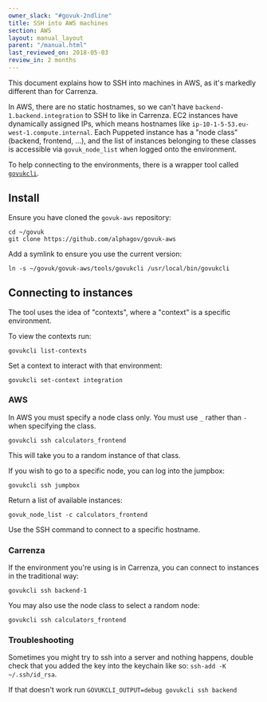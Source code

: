 ```yaml
---
owner_slack: "#govuk-2ndline"
title: SSH into AWS machines
section: AWS
layout: manual_layout
parent: "/manual.html"
last_reviewed_on: 2018-05-03
review_in: 2 months
---
```


This document explains how to SSH into machines in AWS, as it's markedly
different than for Carrenza.

In AWS, there are no static hostnames, so we can't have
`backend-1.backend.integration` to SSH to like in Carrenza. EC2 instances have
dynamically assigned IPs, which means hostnames like
`ip-10-1-5-53.eu-west-1.compute.internal`. Each Puppeted instance has a "node
class" (backend, frontend, ...), and the list of instances belonging to these
classes is accessible via `govuk_node_list` when logged onto the environment.

To help connecting to the environments, there is a wrapper tool called [`govukcli`](https://github.com/alphagov/govuk-aws/blob/master/tools/govukcli).

## Install

Ensure you have cloned the `govuk-aws` repository:

```
cd ~/govuk
git clone https://github.com/alphagov/govuk-aws
```

Add a symlink to ensure you use the current version:

```
ln -s ~/govuk/govuk-aws/tools/govukcli /usr/local/bin/govukcli
```

## Connecting to instances

The tool uses the idea of "contexts", where a "context" is a specific environment.

To view the contexts run:

`govukcli list-contexts`

Set a context to interact with that environment:

`govukcli set-context integration`

### AWS

In AWS you must specify a node class only. You must use `_` rather than `-` when specifying
the class.

`govukcli ssh calculators_frontend`

This will take you to a random instance of that class.

If you wish to go to a specific node, you can log into the jumpbox:

`govukcli ssh jumpbox`

Return a list of available instances:

`govuk_node_list -c calculators_frontend`

Use the SSH command to connect to a specific hostname.

### Carrenza

If the environment you're using is in Carrenza, you can connect to instances in
the traditional way:

`govukcli ssh backend-1`

You may also use the node class to select a random node:

`govukcli ssh calculators_frontend`

### Troubleshooting

Sometimes you might try to ssh into a server and nothing happens, double check that you added the key into the keychain like so: `ssh-add -K ~/.ssh/id_rsa`.

If that doesn't work run `GOVUKCLI_OUTPUT=debug govukcli ssh backend`
